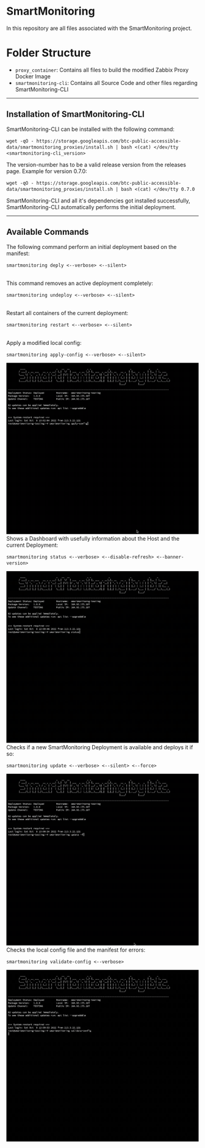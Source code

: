 # SmartMonitoring
In this repository are all files associated with the SmartMonitoring project.
# Folder Structure
- `proxy_container`: Contains all files to build the modified Zabbix Proxy Docker Image
- `smartmonitoring-cli`: Contains all Source Code and other files regarding SmartMonitoring-CLI
---
## Installation of SmartMonitoring-CLI
SmartMonitoring-CLI can be installed with the following command:
````
wget -qO - https://storage.googleapis.com/btc-public-accessible-data/smartmonitoring_proxies/install.sh | bash <(cat) </dev/tty <smartmonitoring-cli_version>
````
The version-number has to be a valid release version from the releases page.
Example for version 0.7.0:
````
wget -qO - https://storage.googleapis.com/btc-public-accessible-data/smartmonitoring_proxies/install.sh | bash <(cat) </dev/tty 0.7.0
````
SmartMonitoring-CLI and all it's dependencies got installed successfully, SmartMonitoring-CLI automatically performs the initial deployment.

---
## Available Commands
The following command perform an initial deployment based on the manifest:
````
smartmonitoring deply <--verbose> <--silent>
````
\
This command removes an active deployment completely:
````
smartmonitoring undeploy <--verbose> <--silent>
````
\
Restart all containers of the current deployment:
````
smartmonitoring restart <--verbose> <--silent>
````
\
Apply a modified local config:
````
smartmonitoring apply-config <--verbose> <--silent>
````
![](https://github.com/Noahnc/smartmonitoring/blob/main/asset/apply-config.gif)
\
Shows a Dashboard with usefully information about the Host and the current Deployment:
````
smartmonitoring status <--verbose> <--disable-refresh> <--banner-version>
````
![](https://github.com/Noahnc/smartmonitoring/blob/main/asset/status-dashboard.gif)
\
Checks if a new SmartMonitoring Deployment is available and deploys it if so:
````
smartmonitoring update <--verbose> <--silent> <--force>
````
![](https://github.com/Noahnc/smartmonitoring/blob/main/asset/update.gif)
\
Checks the local config file and the manifest for errors:
````
smartmonitoring validate-config <--verbose>
````
![](https://github.com/Noahnc/smartmonitoring/blob/main/asset/validate-config.gif)

